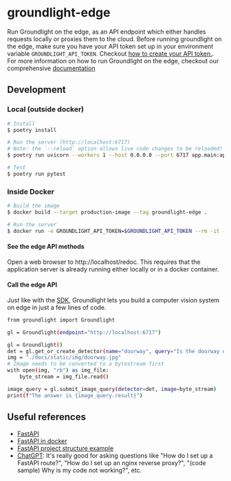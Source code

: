 # groundlight-edge

Run Groundlight on the edge, as an API endpoint which either handles requests locally or proxies them to the cloud. 
Before running groundlight on the edge, make
sure you have your API token set up in your environment variable 
`GROUNDLIGHT_API_TOKEN`. Checkout [how to create your API token.](https://code.groundlight.ai/python-sdk/docs/getting-started/api-tokens). For more information on 
how to run Groundlight on the edge, checkout our comprehensive [documentation](https://code.groundlight.ai/python-sdk/docs/building-applications/edge)

## Development

### Local (outside docker)

```BASH
# Install
$ poetry install

# Run the server (http://localhost:6717)
# Note: the `--reload` option allows live code changes to be reloaded!
$ poetry run uvicorn --workers 1 --host 0.0.0.0 --port 6717 app.main:app --reload

# Test
$ poetry run pytest
```

### Inside Docker

```BASH
# Build the image
$ docker build --target production-image --tag groundlight-edge .

# Run the server
$ docker run -e GROUNDLIGHT_API_TOKEN=$GROUNDLIGHT_API_TOKEN --rm -it -p 6717:6717 groundlight-edge
```

#### See the edge API methods

Open a web browser to http://localhost/redoc. This requires that the application server is already
running either locally or in a docker container. 

#### Call the edge API

Just like with the [SDK](https://code.groundlight.ai/python-sdk/docs/getting-started), Groundlight lets
you build a computer vision system on edge in just a few lines of code. 

```BASH
from groundlight import Groundlight

gl = Groundlight(endpoint="http://localhost:6717")

gl = Groundlight()
det = gl.get_or_create_detector(name="doorway", query="Is the doorway open?")
img = "./docs/static/img/doorway.jpg"  
# Image needs to be converted to a bytestream first
with open(img, "rb") as img_file:
    byte_stream = img_file.read()

image_query = gl.submit_image_query(detector=det, image=byte_stream)
print(f"The answer is {image_query.result}")

```

## Useful references

- [FastAPI](https://fastapi.tiangolo.com)
- [FastAPI in docker](https://fastapi.tiangolo.com/deployment/docker/)
- [FastAPI project structure example](https://github.com/tiangolo/full-stack-fastapi-postgresql)
- [ChatGPT](https://chat.openai.com/chat): It's really good for asking questions like "How do I set up a FastAPI route?", "How do I set up an nginx reverse proxy?", "(code sample) Why is my code not working?", etc.
